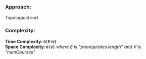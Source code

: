 ### Approach:
Topological sort
​
### Complexity:
**Time Complexity: `O(E+V)`**\
**Space Complexity: `O(V)`** *where E is "prerequisites.length" and V is "numCourses"*